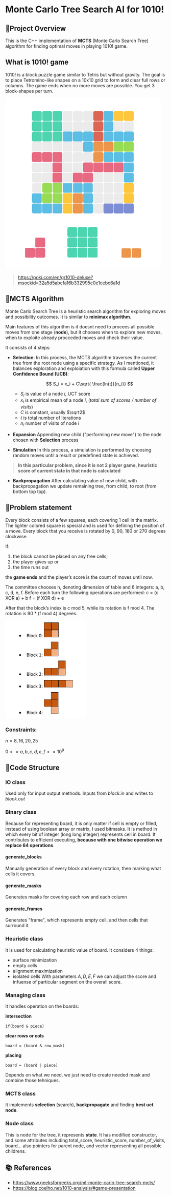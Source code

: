 # Monte Carlo Tree Search AI for 1010!

## 📌Project Overview
This is the C++ implementation of **MCTS** (Monte Carlo Search Tree) algorithm for finding optimal moves in playing 1010! game.

## What is 1010! game
1010! is a block puzzle game similar to Tetris but without gravity. The goal is to place Tetromino-like shapes on a 10x10 grid to form and clear full rows or columns. The game ends when no more moves are possible. You get 3 block-shapes per turn.

![1010 Example](.\images\1010.png)
> https://poki.com/en/g/1010-deluxe?msockid=32a5d5abcfa16b332995c0e1cebc6a1d

## 🧠MCTS Algorithm
Monte Carlo Search Tree is a heuristic search algorithm for exploring moves and possibility outcomes. It is similar to **minimax algorithm**.

Main features of this algorithm is it doesnt need to procees all possible moves from one stage (**node**), but it chooses when to explore new moves, when to exploite already procceded moves and check their value.

It consists of 4 steps:
 * **Selection**: In this process, the MCTS algorithm traverses the current tree from the root node using a specific strategy. As I mentioned, it balances exploration and exploiation with this formula called **Upper Confidence Bound (UCB)**:

    $$ S_i = x_i + C\sqrt{ \frac{ln(t)}{n_i}} $$
    * $S_i$ is value of a node $i$, UCT score
    * $x_i$ is empirical mean of a node $i$, (*total sum of scores / number of visits*)
    *  $C$ is constant, usually $\sqrt2$
    * $t$ is total number of iterations
    * $n_i$ number of visits of node $i$

* **Expansion** Appending new child ("performing new move") to the node chosen with **Selection** process

* **Simulation** In this process, a simulation is performed by choosing random moves until a result or predefined state is achieved.

>**In this particular problem, since it is not 2 player game, heuristic score of current state in that node is calculated**

* **Backpropagation** After calculating value of new child, with backpropagation we update remaining tree, from child, to root (from bottom top top).


## 🧩Problem statement
Every block consists of а few squares, each covering 1 cell in the matrix. The lighter colored square is special and is used for defining the position of a move. Every block that you receive is rotated by 0, 90, 180 or 270 degrees clockwise. 

If:
1. the block cannot be placed on any free cells;
2. the player gives up or 
3. the time runs out

 the **game ends** and the player’s score is the count of moves until now. 

The committee chooses n, denoting dimension of table and 6 integers: a, b, c, d, e, f. Before each turn the following operations 
are performed: 
c = (c XOR a) + b 
f = (f XOR d) + e 

After that the block’s index is c mod 5, while its rotation is f mod 4. The rotation is 90 * (f mod 4) degrees. 

![block image](.\images\blocks.png)
### Constraints:
$n = {8, 16, 20, 25}$

$0 <= a, b, c, d, e, f <= 10^9$

## 🔧Code Structure
### IO class
Used only for input output methods. Inputs from *block.in* and writes to *block.out*

### Binary class
Because for representing board, it is only matter if cell is empty or filled, instead of using boolean array or matrix, I used bitmasks. It is method in which every bit of integer (long long integer) represents cell in board. It contributes to efficient executing, **because with one bitwise operation we replace 64 operations**.

#### generate_blocks
Manually generation of every block and every rotation, then marking what cells it covers.

#### generate_masks
 Generates masks for covering each row and each column

 #### generate_frames
 Generates "frame", which represents empty cell, and then cells that surround it.

### Heuristic class
It is used for calculating heuristic value of board. It considers 4 things:
 * surface minimization
 * empty cells
 * alignment maximization
 * isolated cells
With parameters $A, D, E , F$ we can adjust the score and infuense of particular segment on the overall score.

### Managing class
It handles operation on the boards:

**intersection**

    if(board & piece)

**clear rows or cols**

    board = (board & row_mask) 

**placing**

    board = (board | piece)

Depends on what we need, we just need to create needed mask and combine those tehniques.

### MCTS class
It implements **selection** (search), **backpropagate** and finding **best uct node**.

### Node class
This is node for the tree, it represents **state**. It has modified constructor, and some attributes including total_score, heuristic_score, number_of_visits, board... also pointers for parent node, and vector representing all possible childrens.

## 📚 References
* https://www.geeksforgeeks.org/ml-monte-carlo-tree-search-mcts/
* https://blog.coelho.net/1010-analysis/#game-presentation

